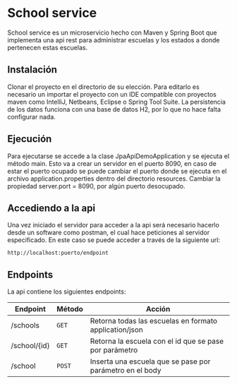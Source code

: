 # School service

School service es un microservicio hecho con Maven y Spring Boot que implementa una api rest para administrar escuelas y los estados a donde pertenecen estas escuelas.

## Instalación

Clonar el proyecto en el directorio de su elección.
Para editarlo es necesario un importar el proyecto con un IDE compatible con proyectos maven como IntelliJ, Netbeans, Eclipse o Spring Tool Suite.
La persistencia de los datos funciona con una base de datos H2, por lo que no hace falta configurar nada.

## Ejecución

Para ejecutarse se accede a la clase JpaApiDemoApplication y se ejecuta el método main.
Esto va a crear un servidor en el puerto 8090, en caso de estar el puerto ocupado se puede cambiar el puerto donde se ejecuta en el archivo application.properties dentro del directorio resources.
Cambiar la propiedad server.port = 8090, por algún puerto desocupado.

## Accediendo a la api

Una vez iniciado el servidor para acceder a la api será necesario hacerlo desde un software como postman, el cual hace peticiones al servidor especificado. En este caso se puede acceder a través de la siguiente url:

    http://localhost:puerto/endpoint


## Endpoints

La api contiene los siguientes endpoints:

| Endpoint       | Método                        |Acción                       |
|----------------|-------------------------------|-----------------------------|
|/schools        |`GET`            |Retorna todas las escuelas en formato application/json            |
|/school/{id}    |`GET`            |Retorna la escuela con el id que se pase por parámetro            |
|/school         |`POST`		   |Inserta una escuela que se pase por parámetro en el body|

